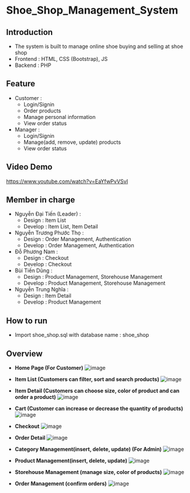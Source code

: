 # Shoe_Shop_Management_System
## Introduction
- The system is built to manage online shoe buying and selling at shoe shop
- Frontend : HTML, CSS (Bootstrap), JS
- Backend : PHP

## Feature
- Customer : 
  - Login/Signin 
  - Order products
  - Manage personal information
  - View order status 
- Manager :
  - Login/Signin
  - Manage(add, remove, update) products
  - View order status 

## Video Demo
https://www.youtube.com/watch?v=EaYfwPvVSvI


## Member in charge
- Nguyễn Đại Tiến (Leader) : 
  - Design : Item List 
  - Develop : Item List, Item Detail
- Nguyễn Trương Phước Thọ : 
  - Design : Order Management, Authentication
  - Develop : Order Management, Authentication
- Đỗ Phương Nam : 
  - Design : Checkout
  - Develop : Checkout
- Bùi Tiến Dũng : 
  - Design : Product Management, Storehouse Management
  - Develop : Product Management, Storehouse Management
- Nguyễn Trung Nghĩa : 
  - Design : Item Detail
  - Develop : Product Management



## How to run
- Import shoe_shop.sql with database name : shoe_shop


## Overview
- **Home Page (For Customer)**
![image](https://github.com/tien2114988/Shoe-Shop-Management-System/assets/110327876/02b06c34-20e7-4ac4-af5a-42dfcaa09024)

- **Item List (Customers can filter, sort and search products)**
![image](https://github.com/tien2114988/Shoe-Shop-Management-System/assets/110327876/dd9deaf8-2ee0-4136-b803-c9d2d81b40c2)


- **Item Detail (Customers can choose size, color of product and can order a product)**
![image](https://github.com/tien2114988/Shoe-Shop-Management-System/assets/110327876/5f9ba4cb-ccc0-49e6-b0d2-841c77117f8b)


- **Cart (Customer can increase or decrease the quantity of products)**
![image](https://github.com/tien2114988/Shoe-Shop-Management-System/assets/110327876/fa450b36-2d08-43d0-99c4-3d70fc507d8b)

- **Checkout**
![image](https://github.com/tien2114988/Shoe-Shop-Management-System/assets/110327876/a8b4b32e-20df-4311-8755-094e3975fc16)

- **Order Detail**
![image](https://github.com/tien2114988/Shoe-Shop-Management-System/assets/110327876/bb608956-c055-416d-8b59-16e19584fa59)

- **Category Management(insert, delete, update) (For Admin)**
![image](https://github.com/tien2114988/Shoe-Shop-Management-System/assets/110327876/7d457f63-1c62-4455-8e9b-9caf434b2882)

- **Product Management(insert, delete, update)**
![image](https://github.com/tien2114988/Shoe-Shop-Management-System/assets/110327876/ac29e153-5902-471e-8258-83f1b39f711f)

- **Storehouse Management (manage size, color of products)**
![image](https://github.com/tien2114988/Shoe-Shop-Management-System/assets/110327876/785f90a3-da06-4c23-bdf4-eb9165b240c5)

- **Order Management (confirm orders)**
![image](https://github.com/tien2114988/Shoe-Shop-Management-System/assets/110327876/31cf4fe7-11c4-474b-84c2-e3092922e8dd)



